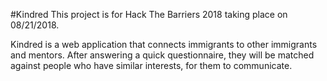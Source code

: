 #Kindred
This project is for Hack The Barriers 2018 taking place on 08/21/2018.

Kindred is a web application that connects immigrants to other immigrants and mentors.
After answering a quick questionnaire, they will be matched against people who have similar interests, for them to communicate.